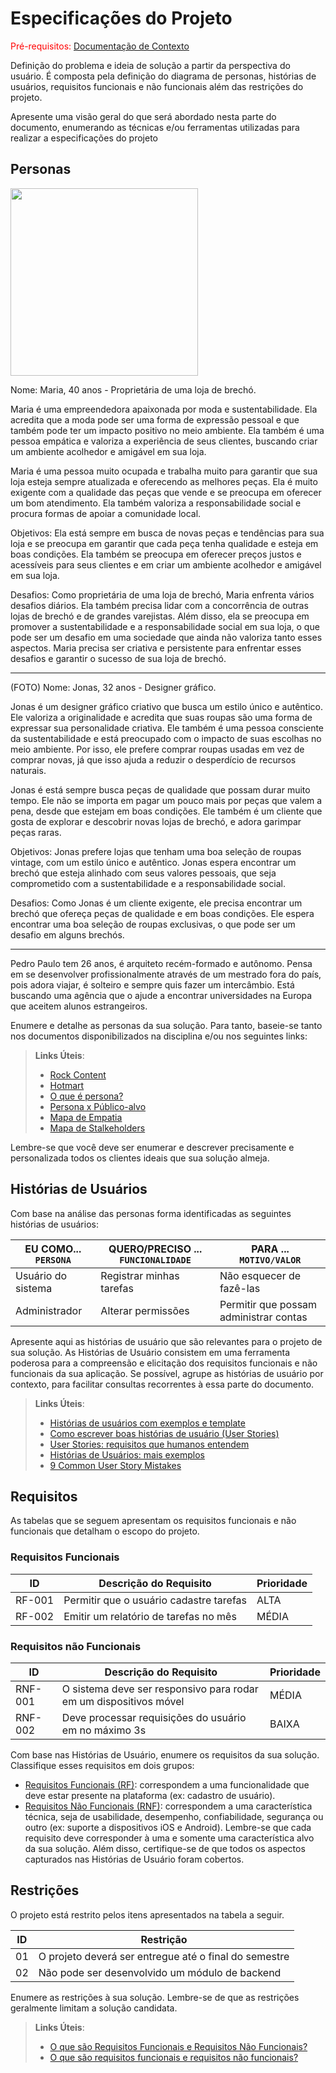 # Especificações do Projeto

<span style="color:red">Pré-requisitos: <a href="1-Documentação de Contexto.md"> Documentação de Contexto</a></span>

Definição do problema e ideia de solução a partir da perspectiva do usuário. É composta pela definição do  diagrama de personas, histórias de usuários, requisitos funcionais e não funcionais além das restrições do projeto.

Apresente uma visão geral do que será abordado nesta parte do documento, enumerando as técnicas e/ou ferramentas utilizadas para realizar a especificações do projeto

## Personas

<div align="left">
<img src="https://user-images.githubusercontent.com/104217381/226777257-e5b98430-609b-4cb2-972f-09ff57706112.jpg" width="300px" /> 

Nome: Maria, 40 anos - Proprietária de uma loja de brechó.

Maria é uma empreendedora apaixonada por moda e sustentabilidade. Ela acredita que a moda pode ser uma forma de expressão pessoal e que também pode ter um impacto positivo no meio ambiente. Ela também é uma pessoa empática e valoriza a experiência de seus clientes, buscando criar um ambiente acolhedor e amigável em sua loja.

Maria é uma pessoa muito ocupada e trabalha muito para garantir que sua loja esteja sempre atualizada e oferecendo as melhores peças. Ela é muito exigente com a qualidade das peças que vende e se preocupa em oferecer um bom atendimento. Ela também valoriza a responsabilidade social e procura formas de apoiar a comunidade local.

Objetivos: Ela está sempre em busca de novas peças e tendências para sua loja e se preocupa em garantir que cada peça tenha qualidade e esteja em boas condições. Ela também se preocupa em oferecer preços justos e acessíveis para seus clientes e em criar um ambiente acolhedor e amigável em sua loja. 

Desafios: Como proprietária de uma loja de brechó, Maria enfrenta vários desafios diários. Ela também precisa lidar com a concorrência de outras lojas de brechó e de grandes varejistas. Além disso, ela se preocupa em promover a sustentabilidade e a responsabilidade social em sua loja, o que pode ser um desafio em uma sociedade que ainda não valoriza tanto esses aspectos. Maria precisa ser criativa e persistente para enfrentar esses desafios e garantir o sucesso de sua loja de brechó.

 
***
 
(FOTO)
Nome: Jonas, 32 anos - Designer gráfico.

Jonas é um designer gráfico criativo que busca um estilo único e autêntico. Ele valoriza a originalidade e acredita que suas roupas são uma forma de expressar sua personalidade criativa. Ele também é uma pessoa consciente da sustentabilidade e está preocupado com o impacto de suas escolhas no meio ambiente. Por isso, ele prefere comprar roupas usadas em vez de comprar novas, já que isso ajuda a reduzir o desperdício de recursos naturais.

Jonas é está sempre busca peças de qualidade que possam durar muito tempo. Ele não se importa em pagar um pouco mais por peças que valem a pena, desde que estejam em boas condições. Ele também é um cliente que gosta de explorar e descobrir novas lojas de brechó, e adora garimpar peças raras.
 
Objetivos: Jonas prefere lojas que tenham uma boa seleção de roupas vintage, com um estilo único e autêntico. Jonas espera encontrar um brechó que esteja alinhado com seus valores pessoais, que seja comprometido com a sustentabilidade e a responsabilidade social.

Desafios: Como Jonas é um cliente exigente, ele precisa encontrar um brechó que ofereça peças de qualidade e em boas condições. Ele espera encontrar uma boa seleção de roupas exclusivas, o que pode ser um desafio em alguns brechós.  

***

Pedro Paulo tem 26 anos, é arquiteto recém-formado e autônomo. Pensa em se desenvolver profissionalmente através de um mestrado fora do país, pois adora viajar, é solteiro e sempre quis fazer um intercâmbio. Está buscando uma agência que o ajude a encontrar universidades na Europa que aceitem alunos estrangeiros.

Enumere e detalhe as personas da sua solução. Para tanto, baseie-se tanto nos documentos disponibilizados na disciplina e/ou nos seguintes links:

> **Links Úteis**:
> - [Rock Content](https://rockcontent.com/blog/personas/)
> - [Hotmart](https://blog.hotmart.com/pt-br/como-criar-persona-negocio/)
> - [O que é persona?](https://resultadosdigitais.com.br/blog/persona-o-que-e/)
> - [Persona x Público-alvo](https://flammo.com.br/blog/persona-e-publico-alvo-qual-a-diferenca/)
> - [Mapa de Empatia](https://resultadosdigitais.com.br/blog/mapa-da-empatia/)
> - [Mapa de Stalkeholders](https://www.racecomunicacao.com.br/blog/como-fazer-o-mapeamento-de-stakeholders/)
>
Lembre-se que você deve ser enumerar e descrever precisamente e personalizada todos os clientes ideais que sua solução almeja.

## Histórias de Usuários

Com base na análise das personas forma identificadas as seguintes histórias de usuários:

|EU COMO... `PERSONA`| QUERO/PRECISO ... `FUNCIONALIDADE` |PARA ... `MOTIVO/VALOR`                 |
|--------------------|------------------------------------|----------------------------------------|
|Usuário do sistema  | Registrar minhas tarefas           | Não esquecer de fazê-las               |
|Administrador       | Alterar permissões                 | Permitir que possam administrar contas |

Apresente aqui as histórias de usuário que são relevantes para o projeto de sua solução. As Histórias de Usuário consistem em uma ferramenta poderosa para a compreensão e elicitação dos requisitos funcionais e não funcionais da sua aplicação. Se possível, agrupe as histórias de usuário por contexto, para facilitar consultas recorrentes à essa parte do documento.

> **Links Úteis**:
> - [Histórias de usuários com exemplos e template](https://www.atlassian.com/br/agile/project-management/user-stories)
> - [Como escrever boas histórias de usuário (User Stories)](https://medium.com/vertice/como-escrever-boas-users-stories-hist%C3%B3rias-de-usu%C3%A1rios-b29c75043fac)
> - [User Stories: requisitos que humanos entendem](https://www.luiztools.com.br/post/user-stories-descricao-de-requisitos-que-humanos-entendem/)
> - [Histórias de Usuários: mais exemplos](https://www.reqview.com/doc/user-stories-example.html)
> - [9 Common User Story Mistakes](https://airfocus.com/blog/user-story-mistakes/)

## Requisitos

As tabelas que se seguem apresentam os requisitos funcionais e não funcionais que detalham o escopo do projeto.

### Requisitos Funcionais

|ID    | Descrição do Requisito  | Prioridade |
|------|-----------------------------------------|----|
|RF-001| Permitir que o usuário cadastre tarefas | ALTA | 
|RF-002| Emitir um relatório de tarefas no mês   | MÉDIA |


### Requisitos não Funcionais

|ID     | Descrição do Requisito  |Prioridade |
|-------|-------------------------|----|
|RNF-001| O sistema deve ser responsivo para rodar em um dispositivos móvel | MÉDIA | 
|RNF-002| Deve processar requisições do usuário em no máximo 3s |  BAIXA | 

Com base nas Histórias de Usuário, enumere os requisitos da sua solução. Classifique esses requisitos em dois grupos:

- [Requisitos Funcionais
 (RF)](https://pt.wikipedia.org/wiki/Requisito_funcional):
 correspondem a uma funcionalidade que deve estar presente na
  plataforma (ex: cadastro de usuário).
- [Requisitos Não Funcionais
  (RNF)](https://pt.wikipedia.org/wiki/Requisito_n%C3%A3o_funcional):
  correspondem a uma característica técnica, seja de usabilidade,
  desempenho, confiabilidade, segurança ou outro (ex: suporte a
  dispositivos iOS e Android).
Lembre-se que cada requisito deve corresponder à uma e somente uma
característica alvo da sua solução. Além disso, certifique-se de que
todos os aspectos capturados nas Histórias de Usuário foram cobertos.

## Restrições

O projeto está restrito pelos itens apresentados na tabela a seguir.

|ID| Restrição                                             |
|--|-------------------------------------------------------|
|01| O projeto deverá ser entregue até o final do semestre |
|02| Não pode ser desenvolvido um módulo de backend        |


Enumere as restrições à sua solução. Lembre-se de que as restrições geralmente limitam a solução candidata.

> **Links Úteis**:
> - [O que são Requisitos Funcionais e Requisitos Não Funcionais?](https://codificar.com.br/requisitos-funcionais-nao-funcionais/)
> - [O que são requisitos funcionais e requisitos não funcionais?](https://analisederequisitos.com.br/requisitos-funcionais-e-requisitos-nao-funcionais-o-que-sao/)

